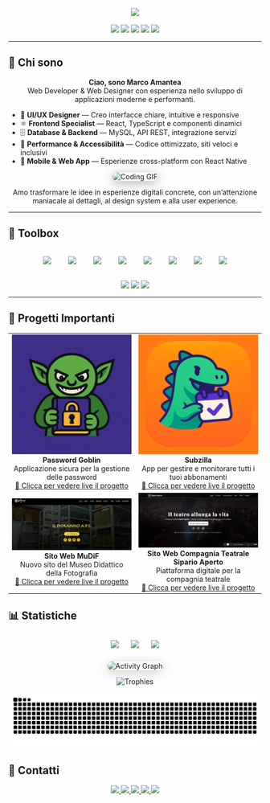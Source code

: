 

<!-- TYPING INTRO -->

<p align="center">
  <img src="https://readme-typing-svg.demolab.com?font=Inter&weight=700&size=38&pause=1200&color=14B8A6&center=true&vCenter=true&width=900&lines=Ciao%2C+sono+Marco+Amantea;Web+Developer+e+Web+Designer;Frontend+UI%2FUX;Design+System+e+Performance;Progetti+Moderni+e+Interattivi"/>
</p>



<!-- QUICK FACTS -->

<p align="center">
  <img src="https://img.shields.io/badge/Web-React%20%7C%20React%20Native%20%7C%20Storybook-0ea5e9?style=for-the-badge"/>
  <img src="https://img.shields.io/badge/Design-UI%20%2F%20UX%20%7C%20Wordpress-6366f1?style=for-the-badge"/>
  <img src="https://img.shields.io/badge/Languages-JS%20%7C%20TS%20%7C%20HTML%20%7C%20CSS-f59e0b?style=for-the-badge"/>
  <img src="https://img.shields.io/badge/Database-MySQL-10b981?style=for-the-badge"/>
  <img src="https://komarev.com/ghpvc/?username=MarcoAmantea&style=for-the-badge&label=Visite"/>
</p>

---

## 🚀 Chi sono

<p align="center">
  <strong>Ciao, sono Marco Amantea</strong><br/>
  Web Developer & Web Designer con esperienza nello sviluppo di applicazioni moderne e performanti.
</p>

<ul>
  <li>🎨 <strong>UI/UX Designer</strong> — Creo interfacce chiare, intuitive e responsive</li>
  <li>⚛️ <strong>Frontend Specialist</strong> — React, TypeScript e componenti dinamici</li>
  <li>🗄️ <strong>Database & Backend</strong> — MySQL, API REST, integrazione servizi</li>
  <li>🚀 <strong>Performance & Accessibilità</strong> — Codice ottimizzato, siti veloci e inclusivi</li>
  <li>📱 <strong>Mobile & Web App</strong> — Esperienze cross-platform con React Native</li>
</ul>

<p align="center">
  <img src="https://media.giphy.com/media/qgQUggAC3Pfv687qPC/giphy.gif" width="500" alt="Coding GIF" style="border-radius:20px; box-shadow:0 4px 20px rgba(0,0,0,0.3);"/>
</p>

<p align="center">
  Amo trasformare le idee in esperienze digitali concrete, con un’attenzione maniacale ai dettagli, al design system e alla user experience.
</p>


---

## 🧰 Toolbox

<p align="center">
  <img src="https://cdn.jsdelivr.net/gh/devicons/devicon/icons/html5/html5-original.svg" height="50" style="margin:15px;"/>
  <img src="https://cdn.jsdelivr.net/gh/devicons/devicon/icons/css3/css3-original.svg" height="50" style="margin:15px;"/>
  <img src="https://cdn.jsdelivr.net/gh/devicons/devicon/icons/javascript/javascript-original.svg" height="50" style="margin:15px;"/>
  <img src="https://cdn.jsdelivr.net/gh/devicons/devicon/icons/typescript/typescript-original.svg" height="50" style="margin:15px;"/>
  <img src="https://cdn.jsdelivr.net/gh/devicons/devicon/icons/react/react-original.svg" height="50" style="margin:15px;"/>
  <img src="https://cdn.jsdelivr.net/gh/devicons/devicon/icons/storybook/storybook-original.svg" height="50" style="margin:15px;"/>
  <img src="https://cdn.jsdelivr.net/gh/devicons/devicon/icons/wordpress/wordpress-original.svg" height="50" style="margin:15px;"/>
  <img src="https://cdn.jsdelivr.net/gh/devicons/devicon/icons/mysql/mysql-original.svg" height="50" style="margin:15px;"/>
</p>

<p align="center">
  <img src="https://img.shields.io/badge/Performance-95%2B_Lighthouse-10b981?style=for-the-badge"/>
  <img src="https://img.shields.io/badge/Accessibilità-ARIA_ready-0ea5e9?style=for-the-badge"/>
  <img src="https://img.shields.io/badge/Design_System-scalabile-6366f1?style=for-the-badge"/>
</p>

---

## 🌟 Progetti Importanti

<table align="center">
  <tr>
    <td align="center" width="300">
      <img src="/public/password-goblin.png" width="250"/><br/>
      <strong>Password Goblin</strong><br/>
      Applicazione sicura per la gestione delle password<br/>
      <a href="[https://play.google.com/store/apps/details?id=com.password.goblin](https://play.google.com/store/apps/details?id=com.subzillamark.passwordgoblin&hl=it)" target="_blank">
        🔗 Clicca per vedere live il progetto
      </a>
    </td>
    <td align="center" width="300">
      <img src="/public/subzilla.png" width="250"/><br/>
      <strong>Subzilla</strong><br/>
      App per gestire e monitorare tutti i tuoi abbonamenti<br/>
      <a href="https://play.google.com/store/apps/details?id=com.ienashow.abbonamentiapp&fbclid=PAZXh0bgNhZW0CMTEAAadCegmvZaaaoX36_S0bCkIlbtN-v2EI0OMQH-UErqrW2apHbIM5TfRkhvH2ww_aem_zbZ37Nsgg-pWHbqy3FKHDA" target="_blank">
        🔗 Clicca per vedere live il progetto
      </a>
    </td>
  </tr>
  <tr>
    <td align="center" width="300">
      <img src="/public/mudif.png" width="250"/><br/>
      <strong>Sito Web MuDiF</strong><br/>
      Nuovo sito del Museo Didattico della Fotografia<br/>
      <a href="https://ildidrammo.com" target="_blank">
        🔗 Clicca per vedere live il progetto
      </a>
    </td>
    <td align="center" width="300">
      <img src="/public/artenauta.png" width="250"/><br/>
      <strong>Sito Web Compagnia Teatrale Sipario Aperto</strong><br/>
      Piattaforma digitale per la compagnia teatrale<br/>
      <a href="https://teatrolalocandina.it" target="_blank">
        🔗 Clicca per vedere live il progetto
      </a>
    </td>
  </tr>
</table>


## 📊 Statistiche

<div align="center">
  <img src="https://github-readme-stats.vercel.app/api?username=MarcoAmantea&show_icons=true&theme=transparent" height="170" style="margin:10px;"/>
  <img src="https://streak-stats.demolab.com?user=MarcoAmantea&theme=transparent" height="170" style="margin:10px;"/>
  <img src="https://github-readme-stats.vercel.app/api/top-langs/?username=MarcoAmantea&layout=compact&theme=transparent" height="170" style="margin:10px;"/>
</div>

<p align="center">
  <img src="https://github-readme-activity-graph.vercel.app/graph?username=MarcoAmantea&theme=github-compact&area=true&hide_border=true" alt="Activity Graph" style="border-radius:15px; box-shadow:0 4px 20px rgba(0,0,0,0.2);"/>
</p>

<p align="center">
  <img src="https://github-profile-trophy.vercel.app/?username=MarcoAmantea&theme=onestar&no-frame=true&margin-w=8" alt="Trophies"/>
</p>

<p align="center">
  <img src="https://github.com/MarcoAmantea/MarcoAmantea/blob/output/github-contribution-grid-snake.svg" alt="Snake animation"/>
</p>


## 🤝 Contatti

<p align="center">
  <a href="mailto:marcoamanteadeveloper@gmail.com">
    <img src="https://img.shields.io/badge/Email-Scrivimi-0ea5e9?style=for-the-badge&logo=gmail&logoColor=white"/>
  </a>
  <a href="https://marcoamantea.it">
    <img src="https://img.shields.io/badge/Sito-Visita-6366f1?style=for-the-badge&logo=google-chrome&logoColor=white"/>
  </a>
  <a href="https://www.linkedin.com/in/marco-amantea/">
    <img src="https://img.shields.io/badge/LinkedIn-Connettiti-0a66c2?style=for-the-badge&logo=linkedin&logoColor=white"/>
  </a>
  <a href="https://wa.me/393407066819">
    <img src="https://img.shields.io/badge/WhatsApp-Chat-25D366?style=for-the-badge&logo=whatsapp&logoColor=white"/>
  </a>
  <a href="https://www.instagram.com/amantea.digital/">
    <img src="https://img.shields.io/badge/Instagram-Seguimi-E4405F?style=for-the-badge&logo=instagram&logoColor=white"/>
  </a>
</p>


